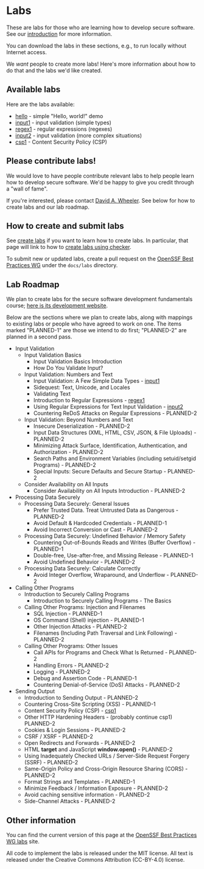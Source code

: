 # Labs

These are labs for those who are learning how to develop secure software.
See our [introduction](introduction) for more information.

You can download the labs in these sections, e.g., to run locally
without Internet access.

We *want* people to create more labs! Here's more information about
how to do that and the labs we'd like created.

## Available labs

Here are the labs available:

* [hello](hello.html) - simple "Hello, world!" demo
* [input1](input1.html) - input validation (simple types)
* [regex1](regex1.html) - regular expressions (regexes)
* [input2](input2.html) - input validation (more complex situations)
* [csp1](csp1.html) - Content Security Policy (CSP)

## Please contribute labs!

We would love to have people contribute relevant labs to help
people learn how to develop secure software.
We'd be happy to give you credit through a "wall of fame".

If you're interested, please contact
[David A. Wheeler](mailto:dwheele&#114;&#64;linuxfoundation&#46;org).
See below for how to create labs and our lab roadmap.

## How to create and submit labs

See [create labs](create_labs) if you want to learn how to create labs.
In particular, that page will link to how to
[create labs using checker](create_checker).

To submit new or updated labs, create a pull request on the
[OpenSSF Best Practices WG](https://github.com/ossf/wg-best-practices-os-developers/)
under the `docs/labs` directory.

## Lab Roadmap

We plan to create labs for the secure software development
fundamentals course;
[here is its development website](https://github.com/ossf/secure-sw-dev-fundamentals).

Below are the sections where we plan to create labs, along with
mappings to existing labs or people who have agreed to work on one.
The items marked "PLANNED-1" are those we intend to do first;
"PLANNED-2" are planned in a second pass.

* Input Validation
  * Input Validation Basics
    * Input Validation Basics Introduction
    * How Do You Validate Input?
  * Input Validation: Numbers and Text
    * Input Validation: A Few Simple Data Types - [input1](input1.html)
    * Sidequest: Text, Unicode, and Locales
    * Validating Text
    * Introduction to Regular Expressions - [regex1](regex1.html)
    * Using Regular Expressions for Text Input Validation - [input2](input2.html)
    * Countering ReDoS Attacks on Regular Expressions - PLANNED-2
  * Input Validation: Beyond Numbers and Text
    * Insecure Deserialization - PLANNED-2
    * Input Data Structures (XML, HTML, CSV, JSON, & File Uploads) - PLANNED-2
    * Minimizing Attack Surface, Identification, Authentication, and Authorization - PLANNED-2
    * Search Paths and Environment Variables (including setuid/setgid Programs) - PLANNED-2
    * Special Inputs: Secure Defaults and Secure Startup - PLANNED-2
  * Consider Availability on All Inputs
    * Consider Availability on All Inputs Introduction - PLANNED-2
* Processing Data Securely
  * Processing Data Securely: General Issues
    * Prefer Trusted Data. Treat Untrusted Data as Dangerous - PLANNED-2
    * Avoid Default & Hardcoded Credentials - PLANNED-1
    * Avoid Incorrect Conversion or Cast - PLANNED-2
  * Processing Data Securely: Undefined Behavior / Memory Safety
    * Countering Out-of-Bounds Reads and Writes (Buffer Overflow) - PLANNED-1
    * Double-free, Use-after-free, and Missing Release - PLANNED-1
    * Avoid Undefined Behavior - PLANNED-2
  * Processing Data Securely: Calculate Correctly
    * Avoid Integer Overflow, Wraparound, and Underflow - PLANNED-2
* Calling Other Programs
  * Introduction to Securely Calling Programs
    * Introduction to Securely Calling Programs - The Basics
  * Calling Other Programs: Injection and Filenames
    * SQL Injection - PLANNED-1
    * OS Command (Shell) injection - PLANNED-1
    * Other Injection Attacks - PLANNED-2
    * Filenames (Including Path Traversal and Link Following) - PLANNED-2
  * Calling Other Programs: Other Issues
    * Call APIs for Programs and Check What Is Returned - PLANNED-2
    * Handling Errors - PLANNED-2
    * Logging - PLANNED-2
    * Debug and Assertion Code - PLANNED-1
    * Countering Denial-of-Service (DoS) Attacks - PLANNED-2
* Sending Output
  * Introduction to Sending Output - PLANNED-2
  * Countering Cross-Site Scripting (XSS) - PLANNED-1
  * Content Security Policy (CSP) - [csp1](csp1.html)
  * Other HTTP Hardening Headers - (probably continue csp1) PLANNED-2
  * Cookies & Login Sessions - PLANNED-2
  * CSRF / XSRF - PLANNED-2
  * Open Redirects and Forwards - PLANNED-2
  * HTML **target** and JavaScript **window.open()** - PLANNED-2
  * Using Inadequately Checked URLs / Server-Side Request Forgery (SSRF) - PLANNED-2
  * Same-Origin Policy and Cross-Origin Resource Sharing (CORS) - PLANNED-2
  * Format Strings and Templates - PLANNED-1
  * Minimize Feedback / Information Exposure - PLANNED-2
  * Avoid caching sensitive information - PLANNED-2
  * Side-Channel Attacks - PLANNED-2

## Other information

You can find the current version of this page at the
[OpenSSF Best Practices WG labs](https://best.openssf.org/labs/) site.

All code to implement the labs is released under the MIT license.
All text is released under the Creative Commons Attribution (CC-BY-4.0)
license.
